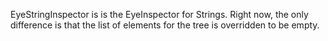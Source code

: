 EyeStringInspector is is the EyeInspector for Strings.Right now, the only difference is that the list of elements for the tree is overridden to be empty.